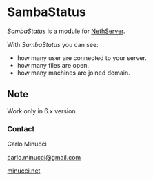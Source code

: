 # SambaStatus

*SambaStatus* is a module for [NethServer](http://www.nethserver.org/).

With *SambaStatus* you can see:
* how many user are connected to your server.
* how many files are open.
* how many machines are joined domain.

## Note
Work only in 6.x version.

### Contact

Carlo Minucci

carlo.minucci@gmail.com

[minucci.net](http://minucci.net)
